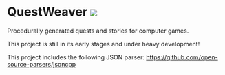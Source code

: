 # QuestWeaver <a href="https://travis-ci.org/Cultrarius/QuestWeaver"><img src="https://travis-ci.org/Cultrarius/QuestWeaver.svg"></a>
Procedurally generated quests and stories for computer games.

This project is still in its early stages and under heavy development!


This project includes the following JSON parser: https://github.com/open-source-parsers/jsoncpp
